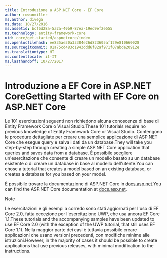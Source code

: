 ```yaml
---
title: Introduzione a ASP.NET Core - EF Core
author: rowanmiller
ms.author: divega
ms.date: 10/27/2016
ms.assetid: bcf6d28a-5a2a-40b9-87ea-19ed9ef2e555
ms.technology: entity-framework-core
uid: core/get-started/aspnetcore/index
ms.openlocfilehash: ee835ae30a33384e26d823605af129e810660028
ms.sourcegitcommit: 01a75cd483c1943ddd6f82af971f07abde20912e
ms.translationtype: HT
ms.contentlocale: it-IT
ms.lasthandoff: 10/27/2017
---
```

# <a name="getting-started-with-ef-core-on-aspnet-core"></a><span data-ttu-id="f03c3-102">Introduzione a EF Core in ASP.NET Core</span><span class="sxs-lookup"><span data-stu-id="f03c3-102">Getting Started with EF Core on ASP.NET Core</span></span>

<span data-ttu-id="f03c3-103">Le 101 esercitazioni seguenti non richiedono alcuna conoscenza di base di Entity Framework Core o Visual Studio.</span><span class="sxs-lookup"><span data-stu-id="f03c3-103">These 101 tutorials require no previous knowledge of Entity Framework Core or Visual Studio.</span></span> <span data-ttu-id="f03c3-104">Contengono le procedure dettagliate per creare una semplice applicazione di ASP.NET Core che esegue query e salva i dati da un database.</span><span class="sxs-lookup"><span data-stu-id="f03c3-104">They will take you step-by-step through creating a simple ASP.NET Core application that queries and saves data from a database.</span></span> <span data-ttu-id="f03c3-105">È possibile scegliere un'esercitazione che consente di creare un modello basato su un database esistente o di creare un database in base al modello dell'utente.</span><span class="sxs-lookup"><span data-stu-id="f03c3-105">You can chose a tutorial that creates a model based on an existing database, or creates a database for you based on your model.</span></span>

<span data-ttu-id="f03c3-106">È possibile trovare la documentazione di ASP.NET Core in [docs.asp.net](https://docs.asp.net).</span><span class="sxs-lookup"><span data-stu-id="f03c3-106">You can find the ASP.NET Core documentation at [docs.asp.net](https://docs.asp.net).</span></span>

> [!NOTE]  
> <span data-ttu-id="f03c3-107">Le esercitazioni e gli esempi a corredo sono stati aggiornati per l'uso di EF Core 2.0, fatta eccezione per l'esercitazione UWP, che usa ancora EF Core 1.1.</span><span class="sxs-lookup"><span data-stu-id="f03c3-107">These tutorials and the accompanying samples have been updated to use EF Core 2.0 (with the exception of the UWP tutorial, that still uses EF Core 1.1).</span></span> <span data-ttu-id="f03c3-108">Nella maggior parte dei casi è tuttavia possibile creare applicazioni che usano versioni precedenti, con modifiche minime alle istruzioni.</span><span class="sxs-lookup"><span data-stu-id="f03c3-108">However, in the majority of cases it should be possible to create applications that use previous releases, with minimal modification to the instructions.</span></span>
